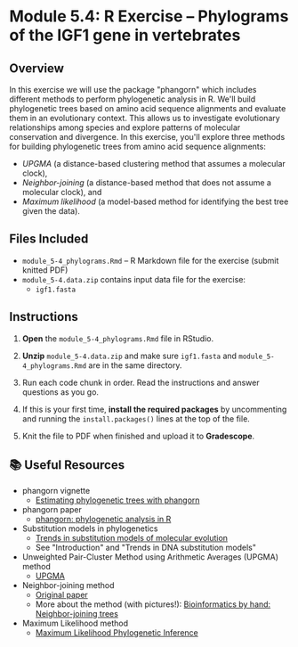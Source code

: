 # Module 5.4: R Exercise – Phylograms of the IGF1 gene in vertebrates

## Overview
In this exercise we will use the package "phangorn" which includes different methods to perform phylogenetic analysis in R. We'll build phylogenetic trees based on amino acid sequence alignments and evaluate them in an evolutionary context. This allows us to investigate evolutionary relationships among species and explore patterns of molecular conservation and divergence. In this exercise, you'll explore three methods for building phylogenetic trees from amino acid sequence alignments:
 - *UPGMA* (a distance-based clustering method that assumes a molecular clock),
 - *Neighbor-joining* (a distance-based method that does not assume a molecular clock), and
 - *Maximum likelihood* (a model-based method for identifying the best tree given the data).

## Files Included

- `module_5-4_phylograms.Rmd` – R Markdown file for the exercise (submit knitted PDF)
- `module_5-4.data.zip` contains input data file for the exercise:
  -  `igf1.fasta`

## Instructions

1. **Open** the `module_5-4_phylograms.Rmd` file in RStudio.

2. **Unzip** `module_5-4.data.zip` and make sure `igf1.fasta` and `module_5-4_phylograms.Rmd` are in the same directory.

3. Run each code chunk in order. Read the instructions and answer questions as you go.

4. If this is your first time, **install the required packages** by uncommenting and running the `install.packages()` lines at the top of the file.

5. Knit the file to PDF when finished and upload it to **Gradescope**.

## 📚 Useful Resources
 - phangorn vignette
   - [Estimating phylogenetic trees with phangorn](https://cran.r-project.org/web/packages/phangorn/vignettes/Trees.html)
 - phangorn paper
   - [phangorn: phylogenetic analysis in R](https://academic.oup.com/bioinformatics/article/27/4/592/198887)
 - Substitution models in phylogenetics
   - [Trends in substitution models of molecular evolution](https://pmc.ncbi.nlm.nih.gov/articles/PMC4620419/)
   - See "Introduction" and "Trends in DNA substitution models"
 - Unweighted Pair-Cluster Method using Arithmetic Averages (UPGMA) method
   - [UPGMA](https://www.sciencedirect.com/topics/agricultural-and-biological-sciences/upgma)
 - Neighbor-joining method
   - [Original paper](https://academic.oup.com/mbe/article/4/4/406/1029664)
   - More about the method (with pictures!): [Bioinformatics by hand: Neighbor-joining trees](https://www.tenderisthebyte.com/blog/2022/08/31/neighbor-joining-trees/)
 - Maximum Likelihood method
   - [Maximum Likelihood Phylogenetic Inference](https://www.sciencedirect.com/science/article/pii/B9780128000496002079)